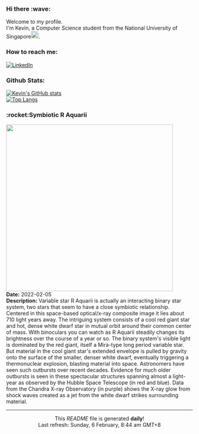 <h3>Hi there :wave:</h3>

Welcome to my profile.   
I'm Kevin, a Computer Science student from the National University of Singapore<img src="https://img.icons8.com/color/96/000000/singapore-circular.png" width="20px"/>.</p>

<h3>How to reach me: </h3>
<a href="https://www.linkedin.com/in/kevin-foong/"><img alt="LinkedIn" src="https://img.shields.io/badge/linkedin-%230077B5.svg?&style=for-the-badge&logo=linkedin&logoColor=white" /></a> 

<h3>Github Stats: </h3> 

[![Kevin's GitHub stats](https://github-readme-stats.vercel.app/api?username=kevin9foong&theme=tokyonight)](https://github.com/anuraghazra/github-readme-stats) <br/>
[![Top Langs](https://github-readme-stats.vercel.app/api/top-langs/?username=kevin9foong&layout=compact&theme=tokyonight)](https://github.com/anuraghazra/github-readme-stats)

<h3>:rocket:Symbiotic R Aquarii</h3> 
<img width="450" src="https:&#x2F;&#x2F;apod.nasa.gov&#x2F;apod&#x2F;image&#x2F;2202&#x2F;archives_raquarii.jpg" /><br/>
<b>Date:</b> 2022-02-05<br/>
<b>Description:</b> Variable star R Aquarii is actually an interacting binary star system, two stars that seem to have a close symbiotic relationship. Centered in this space-based optical&#x2F;x-ray composite image it lies about 710 light years away. The intriguing system consists of a cool red giant star and hot, dense white dwarf star in mutual orbit around their common center of mass. With binoculars you can watch as R Aquarii steadily changes its brightness over the course of a year or so. The binary system&#39;s visible light is dominated by the red giant, itself a Mira-type long period variable star. But material in the cool giant star&#39;s extended envelope is pulled by gravity onto the surface of the smaller, denser white dwarf, eventually triggering a thermonuclear explosion, blasting material into space. Astronomers have seen such outbursts over recent decades. Evidence for much older outbursts is seen in these spectacular structures spanning almost a light-year as observed by the Hubble Space Telescope (in red and blue). Data from the Chandra X-ray Observatory (in purple) shows the X-ray glow from shock waves created as a jet from the white dwarf strikes surrounding material.<br/>

------------
<p align="center">This <i>README</i> file is generated <b>daily</b>!</br>
Last refresh: Sunday, 6 February, 8:44 am GMT+8<br />